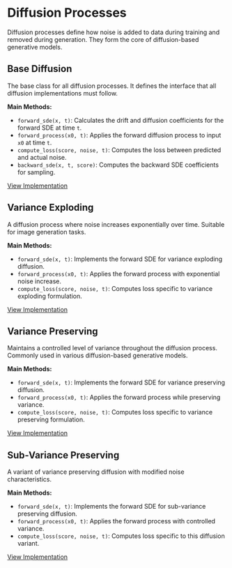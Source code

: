 # Diffusion Processes

Diffusion processes define how noise is added to data during training and removed during generation. They form the core of diffusion-based generative models.

## Base Diffusion

The base class for all diffusion processes. It defines the interface that all diffusion implementations must follow.

**Main Methods:**
- `forward_sde(x, t)`: Calculates the drift and diffusion coefficients for the forward SDE at time `t`.
- `forward_process(x0, t)`: Applies the forward diffusion process to input `x0` at time `t`.
- `compute_loss(score, noise, t)`: Computes the loss between predicted and actual noise.
- `backward_sde(x, t, score)`: Computes the backward SDE coefficients for sampling.

[View Implementation](base.md)

## Variance Exploding

A diffusion process where noise increases exponentially over time. Suitable for image generation tasks.

**Main Methods:**
- `forward_sde(x, t)`: Implements the forward SDE for variance exploding diffusion.
- `forward_process(x0, t)`: Applies the forward process with exponential noise increase.
- `compute_loss(score, noise, t)`: Computes loss specific to variance exploding formulation.

[View Implementation](ve.md)

## Variance Preserving

Maintains a controlled level of variance throughout the diffusion process. Commonly used in various diffusion-based generative models.

**Main Methods:**
- `forward_sde(x, t)`: Implements the forward SDE for variance preserving diffusion.
- `forward_process(x0, t)`: Applies the forward process while preserving variance.
- `compute_loss(score, noise, t)`: Computes loss specific to variance preserving formulation.

[View Implementation](vp.md)

## Sub-Variance Preserving

A variant of variance preserving diffusion with modified noise characteristics.

**Main Methods:**
- `forward_sde(x, t)`: Implements the forward SDE for sub-variance preserving diffusion.
- `forward_process(x0, t)`: Applies the forward process with controlled variance.
- `compute_loss(score, noise, t)`: Computes loss specific to this diffusion variant.

[View Implementation](sub_vp.md)